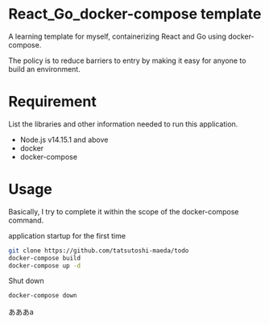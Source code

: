 # React_Go_docker-compose template
 
A learning template for myself, containerizing React and Go using docker-compose.

The policy is to reduce barriers to entry by making it easy for anyone to build an environment.
 
# Requirement
 
List the libraries and other information needed to run this application.
 
* Node.js v14.15.1 and above
* docker
* docker-compose
 
# Usage
 
Basically, I try to complete it within the scope of the docker-compose command.

 application startup for the first time
```bash
git clone https://github.com/tatsutoshi-maeda/todo
docker-compose build
docker-compose up -d
```
 
Shut down
 ```bash
docker-compose down
```
あああa